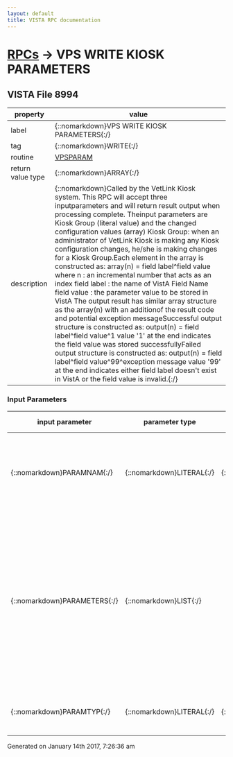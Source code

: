 ```yaml
---
layout: default
title: VISTA RPC documentation
---
```




# [RPCs](TableOfContent.md) &#8594; VPS WRITE KIOSK PARAMETERS 


 ## VISTA File 8994
 property | value 
--- | --- 
 label | {::nomarkdown}VPS WRITE KIOSK PARAMETERS{:/}
 tag | {::nomarkdown}WRITE{:/}
 routine | [VPSPARAM](http://code.osehra.org/dox/Routine_VPSPARAM_source.html)
 return value type | {::nomarkdown}ARRAY{:/}
 description | {::nomarkdown}Called by the VetLink Kiosk system. This RPC will accept three inputparameters and will return result output when processing complete. Theinput parameters are Kiosk Group (literal value) and the changed configuration values (array) Kiosk Group: when an administrator of VetLink Kiosk is making any Kiosk             configuration changes, he/she is making changes for a Kiosk Group.Each element in the array is constructed as:        array(n)  = field label^field value        where      n           : an incremental number that acts as an index                   field label : the name of VistA Field Name                   field value : the parameter value to be stored in VistA The output result has similar array structure as the array(n) with an additionof the result code and potential exception messageSuccessful output structure is constructed as:       output(n)  = field label^field value^1                    value '1' at the end indicates the field value was stored                     successfullyFailed output structure is constructed as:       output(n)  = field label^field value^99^exception message                    value '99' at the end indicates either field label doesn't                    exist in VistA or the field value is invalid.{:/}

### Input Parameters

| input parameter | parameter type | maximum data length | required | description | 
| --- | --- | --- | --- | --- | 
| {::nomarkdown}PARAMNAM{:/} | {::nomarkdown}LITERAL{:/} | {::nomarkdown}30{:/} | {::nomarkdown}true{:/} | {::nomarkdown}When An Administrator of VetLink Kiosk system made anyconfiguration changes, the changes were made against this Kiosk Group or Clinic{:/} | 
| {::nomarkdown}PARAMETERS{:/} | {::nomarkdown}LIST{:/} |  |  | {::nomarkdown}A subscripted array that represents the list of parameter changes to the VetLink's Kiosk Configuration.Each element in the subscripted array is constructed as:PARAMETERS(n) = field label^field value        where   n           : an incremental number that acts as an index                field label : the name of VistA Field Name                field value : the parameter value to be stored in VistA{:/} | 
| {::nomarkdown}PARAMTYP{:/} | {::nomarkdown}LITERAL{:/} | {::nomarkdown}1{:/} | {::nomarkdown}true{:/} | {::nomarkdown}This parameter contains either 'K' for KIOSK GROUP or 'C' for CLINIC.{:/} | 




 Generated on January 14th 2017, 7:26:36 am